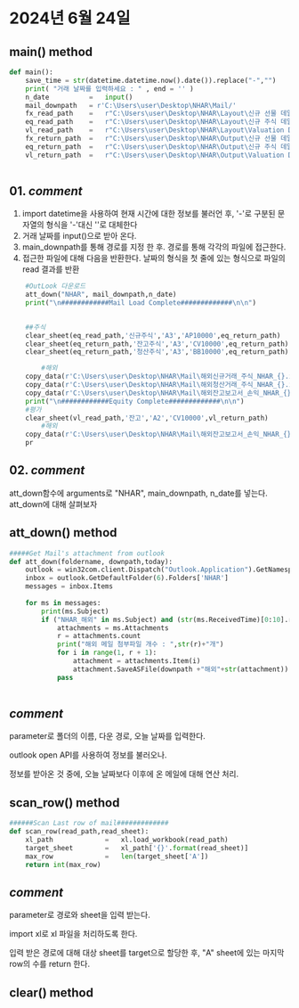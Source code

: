 # 2024년 6월 24일

## __main()__ method
```python
def main():
    save_time = str(datetime.datetime.now().date()).replace("-","")
    print( "거래 날짜를 입력하세요 : " , end = '' )
    n_date          =   input()
    mail_downpath   = r'C:\Users\user\Desktop\NHAR\Mail/'
    fx_read_path    =   r"C:\Users\user\Desktop\NHAR\Layout\신규 선물 데일리.xlsx"
    eq_read_path    =   r"C:\Users\user\Desktop\NHAR\Layout\신규 주식 데일리.xlsx"
    vl_read_path    =   r"C:\Users\user\Desktop\NHAR\Layout\Valuation Daily.xlsx"
    fx_return_path  =   r"C:\Users\user\Desktop\NHAR\Output\신규 선물 데일리{}.xlsx".format(str(save_time))
    eq_return_path  =   r"C:\Users\user\Desktop\NHAR\Output\신규 주식 데일리{}.xlsx".format(str(save_time))
    vl_return_path  =   r"C:\Users\user\Desktop\NHAR\Output\Valuation Daily{}.xlsx".format(str(save_time))
    
```
## 01. _comment_

1. import datetime을 사용하여 현재 시간에 대한 정보를 불러언 후, '-'로 구분된 문자열의 형식을 '-'대신 ''로 대체한다    
2. 거래 날짜를 input()으로 받아 온다.   
3. main_downpath를 통해 경로를 지정 한 후. 경로를 통해 각각의 파일에 접근한다.   
4. 접근한 파일에 대해 다음을 반환한다. 날짜의 형식을 첫 줄에 있는 형식으로 파일의 read 결과를 반환   

```python
    #OutLook 다운로드
    att_down("NHAR", mail_downpath,n_date)
    print("\n############Mail Load Complete#############\n\n")

    
    ##주식
    clear_sheet(eq_read_path,'신규주식','A3','AP10000',eq_return_path)
    clear_sheet(eq_return_path,'잔고주식','A3','CV10000',eq_return_path)
    clear_sheet(eq_return_path,'청산주식','A3','BB10000',eq_return_path)

        #해외
    copy_data(r'C:\Users\user\Desktop\NHAR\Mail\해외신규거래_주식_NHAR_{}.xlsx'.format(str(n_date)),'New_Equity',eq_return_path,'신규주식',write_start=3,location=1)
    copy_data(r'C:\Users\user\Desktop\NHAR\Mail\해외청산거래_주식_NHAR_{}.xlsx'.format(str(n_date)),'Unwind_Equity',eq_return_path,'청산주식',write_start=3,location=1)
    copy_data(r'C:\Users\user\Desktop\NHAR\Mail\해외잔고보고서_손익_NHAR_{}_해외.xlsx'.format(str(n_date)),'Position',eq_return_path,'잔고주식',write_start=3,location=1)
    print("\n############Equity Complete#############\n\n")
    #평가
    clear_sheet(vl_read_path,'잔고','A2','CV10000',vl_return_path)
        #해외
    copy_data(r'C:\Users\user\Desktop\NHAR\Mail\해외잔고보고서_손익_NHAR_{}_해외.xlsx'.format(str(n_date)),'Position',vl_return_path,'잔고',2,1)
    pr
```
## 02. _comment_
att_down함수에 arguments로 "NHAR", main_downpath, n_date를 넣는다.   
att_down에 대해 살펴보자   

## __att_down()__ method
```python
#####Get Mail's attachment from outlook
def att_down(foldername, downpath,today): 
    outlook = win32com.client.Dispatch("Outlook.Application").GetNamespace("MAPI") 
    inbox = outlook.GetDefaultFolder(6).Folders['NHAR']
    messages = inbox.Items
    
    for ms in messages:
        print(ms.Subject)
        if ("NHAR_해외" in ms.Subject) and (str(ms.ReceivedTime)[0:10].replace("-","") > today):
            attachments = ms.Attachments 
            r = attachments.count
            print("해외 메일 첨부파일 개수 : ",str(r)+"개") 
            for i in range(1, r + 1): 
                attachment = attachments.Item(i) 
                attachment.SaveASFile(downpath +"해외"+str(attachment)) 
            pass
            
```
## _comment_
parameter로 폴더의 이름, 다운 경로, 오늘 날짜를 입력한다.   

outlook open API를 사용하여 정보를 불러오나.   

정보를 받아온 것 중에, 오늘 날짜보다 이후에 온 메일에 대해 연산 처리.   

## __scan_row()__ method

```python
######Scan Last row of mail#############
def scan_row(read_path,read_sheet):
    xl_path             =   xl.load_workbook(read_path)
    target_sheet        =   xl_path['{}'.format(read_sheet)]
    max_row             =   len(target_sheet['A'])
    return int(max_row)

```

## _comment_

parameter로 경로와 sheet을 입력 받는다.   

import xl로 xl 파일을 처리하도록 한다.    

입력 받은 경로에 대해  대상 sheet를 target으로 할당한 후,  "A" sheet에 있는 마지막 row의 수를 return 한다.    

## __clear()__ method
